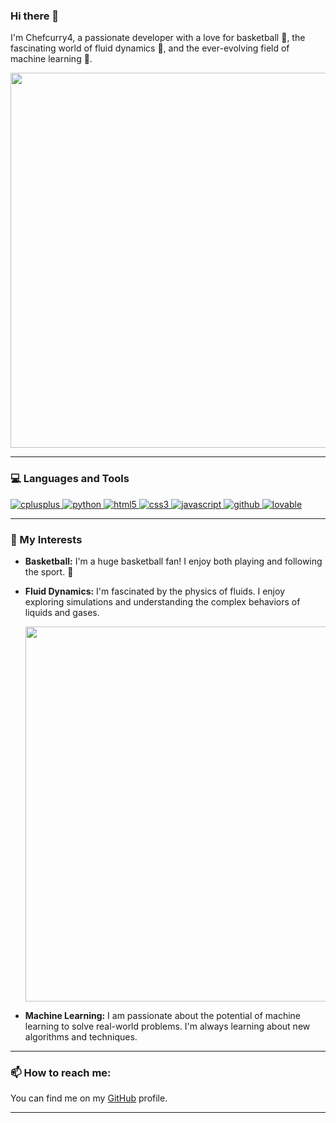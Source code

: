 ### Hi there 👋

I'm Chefcurry4, a passionate developer with a love for basketball 🏀, the fascinating world of fluid dynamics 🌊, and the ever-evolving field of machine learning 🤖.

<p align="center">
  <img src="https://media.giphy.com/media/v1.Y2lkPTc5MGI3NjExdDA0Z2d6eDB0cWd6eGRtMWgyZzR0b2s5d2xnM3g0cmN6b245MmdrZCZlcD12MV9pbnRlcm5hbF9naWZfYnlfaWQmY3Q9Zw/L1V2lo1dE01pu/giphy.gif" width="600" />
</p>

---

### 💻 Languages and Tools

<p align="left">
  <a href="https://www.cplusplus.com/" target="_blank" rel="noreferrer">
    <img src="https://img.shields.io/badge/C%2B%2B-00599C?style=for-the-badge&logo=c%2B%2B&logoColor=white" alt="cplusplus"/>
  </a>
  <a href="https://www.python.org" target="_blank" rel="noreferrer">
    <img src="https://img.shields.io/badge/Python-3776AB?style=for-the-badge&logo=python&logoColor=white" alt="python"/>
  </a>
  <a href="https://www.w3.org/html/" target="_blank" rel="noreferrer">
    <img src="https://img.shields.io/badge/HTML5-E34F26?style=for-the-badge&logo=html5&logoColor=white" alt="html5"/>
  </a>
  <a href="https://www.w3schools.com/css/" target="_blank" rel="noreferrer">
    <img src="https://img.shields.io/badge/CSS3-1572B6?style=for-the-badge&logo=css3&logoColor=white" alt="css3"/>
  </a>
  <a href="https://developer.mozilla.org/en-US/docs/Web/JavaScript" target="_blank" rel="noreferrer">
    <img src="https://img.shields.io/badge/JavaScript-F7DF1E?style=for-the-badge&logo=javascript&logoColor=black" alt="javascript"/>
  </a>
  <a href="https://github.com/" target="_blank" rel="noreferrer">
    <img src="https://img.shields.io/badge/GitHub-100000?style=for-the-badge&logo=github&logoColor=white" alt="github"/>
  </a>
    <a href="https://lovable.dev" target="_blank" rel="noreferrer">
    <img src="https://img.shields.io/badge/Lovable-FF69B4?style=for-the-badge&logo=lovable&logoColor=white" alt="lovable"/>
  </a>
</p>

---

### 🚀 My Interests

*   **Basketball:** I'm a huge basketball fan! I enjoy both playing and following the sport. 🏀
*   **Fluid Dynamics:** I'm fascinated by the physics of fluids. I enjoy exploring simulations and understanding the complex behaviors of liquids and gases.

    <p align="center">
      <img src="https://media.giphy.com/media/v1.Y2lkPTc5MGI3NjExdGNzbjJnMjA1c2Z0bXdoY3Y5MWQ4eXo4a2x6eXo2dDYzZ2d5b3VpYSZlcD12MV9pbnRlcm5hbF9naWZfYnlfaWQmY3Q9Zw/xT0BKG23StPQoX6LqU/giphy.gif" width="600" />
    </p>
*   **Machine Learning:** I am passionate about the potential of machine learning to solve real-world problems. I'm always learning about new algorithms and techniques.

---

### 📫 How to reach me:

You can find me on my [GitHub](https://github.com/Chefcurry4) profile.

---